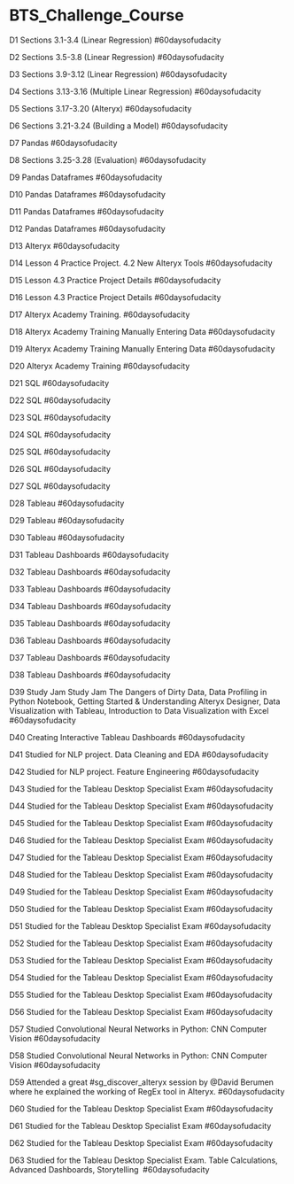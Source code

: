 # BTS_Challenge_Course

D1 Sections 3.1-3.4 (Linear Regression) #60daysofudacity

D2 Sections 3.5-3.8 (Linear Regression) #60daysofudacity

D3 Sections 3.9-3.12 (Linear Regression) #60daysofudacity

D4 Sections 3.13-3.16 (Multiple Linear Regression) #60daysofudacity

D5 Sections 3.17-3.20 (Alteryx) #60daysofudacity

D6 Sections 3.21-3.24 (Building a Model) #60daysofudacity

D7 Pandas #60daysofudacity

D8 Sections 3.25-3.28 (Evaluation) #60daysofudacity

D9 Pandas Dataframes #60daysofudacity

D10 Pandas Dataframes #60daysofudacity

D11 Pandas Dataframes #60daysofudacity

D12 Pandas Dataframes #60daysofudacity

D13 Alteryx #60daysofudacity

D14 Lesson 4 Practice Project. 4.2 New Alteryx Tools #60daysofudacity

D15 Lesson 4.3 Practice Project Details #60daysofudacity

D16 Lesson 4.3 Practice Project Details #60daysofudacity

D17 Alteryx Academy Training. #60daysofudacity

D18 Alteryx Academy Training Manually Entering Data #60daysofudacity

D19 Alteryx Academy Training Manually Entering Data #60daysofudacity

D20 Alteryx Academy Training #60daysofudacity

D21 SQL #60daysofudacity 

D22 SQL #60daysofudacity

D23 SQL #60daysofudacity 

D24 SQL #60daysofudacity

D25 SQL #60daysofudacity 

D26 SQL #60daysofudacity 

D27 SQL #60daysofudacity 

D28 Tableau #60daysofudacity

D29 Tableau #60daysofudacity

D30 Tableau #60daysofudacity

D31 Tableau Dashboards #60daysofudacity

D32 Tableau Dashboards #60daysofudacity 

D33 Tableau Dashboards #60daysofudacity 

D34 Tableau Dashboards #60daysofudacity

D35 Tableau Dashboards #60daysofudacity 

D36 Tableau Dashboards #60daysofudacity 

D37 Tableau Dashboards #60daysofudacity

D38 Tableau Dashboards #60daysofudacity

D39 Study Jam Study Jam The Dangers of Dirty Data, Data Profiling in Python Notebook, Getting Started & Understanding Alteryx Designer, Data Visualization with Tableau, Introduction to Data Visualization with Excel #60daysofudacity

D40 Creating Interactive Tableau Dashboards #60daysofudacity 

D41 Studied for NLP project. Data Cleaning and EDA #60daysofudacity

D42 Studied for NLP project. Feature Engineering #60daysofudacity 

D43 Studied for the Tableau Desktop Specialist Exam #60daysofudacity 

D44 Studied for the Tableau Desktop Specialist Exam #60daysofudacity 

D45 Studied for the Tableau Desktop Specialist Exam #60daysofudacity

D46 Studied for the Tableau Desktop Specialist Exam #60daysofudacity

D47 Studied for the Tableau Desktop Specialist Exam #60daysofudacity

D48 Studied for the Tableau Desktop Specialist Exam #60daysofudacity

D49 Studied for the Tableau Desktop Specialist Exam #60daysofudacity

D50 Studied for the Tableau Desktop Specialist Exam #60daysofudacity

D51 Studied for the Tableau Desktop Specialist Exam #60daysofudacity

D52 Studied for the Tableau Desktop Specialist Exam #60daysofudacity

D53 Studied for the Tableau Desktop Specialist Exam #60daysofudacity

D54 Studied for the Tableau Desktop Specialist Exam #60daysofudacity

D55 Studied for the Tableau Desktop Specialist Exam #60daysofudacity

D56 Studied for the Tableau Desktop Specialist Exam #60daysofudacity

D57 Studied Convolutional Neural Networks in Python: CNN Computer Vision #60daysofudacity 

D58 Studied Convolutional Neural Networks in Python: CNN Computer Vision #60daysofudacity 

D59 Attended a great #sg_discover_alteryx session by @David Berumen where he explained the working of RegEx tool in Alteryx.
#60daysofudacity 

D60 Studied for the Tableau Desktop Specialist Exam #60daysofudacity

D61 Studied for the Tableau Desktop Specialist Exam #60daysofudacity

D62 Studied for the Tableau Desktop Specialist Exam #60daysofudacity

D63 Studied for the Tableau Desktop Specialist Exam. Table Calculations, Advanced Dashboards, Storytelling  #60daysofudacity 
